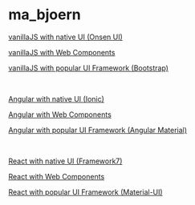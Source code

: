 # ma_bjoern

[vanillaJS with native UI (Onsen UI)](./vanilla-nui)

[vanillaJS with Web Components](./vanilla-wc)

[vanillaJS with popular UI Framework (Bootstrap)](./vanilla-fw)

<br>

[Angular with native UI (Ionic)](./angular-nui)

[Angular with Web Components](./angular-wc)

[Angular with popular UI Framework (Angular Material)](./angular-fw)

<br>

[React with native UI (Framework7)](./react-nui)

[React with Web Components](./react-wc)

[React with popular UI Framework (Material-UI)](./react-fw)

